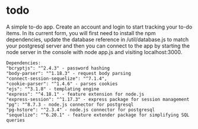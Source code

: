 # todo
 A simple to-do app. Create an account and login to start tracking your to-do items. In its current form, you will first need to install the npm dependencies, update the database reference in /util/database.js to match your postgresql server and then you can connect to the app by starting the node server in the console with node app.js and visiting localhost:3000. 
    
    Dependencies: 
    "bcryptjs": "^2.4.3" - password hashing
    "body-parser": "^1.18.3" - request body parsing
    "connect-session-sequelize": "^7.1.4",
    "cookie-parser": "^1.4.6" - parses cookies
    "ejs": "^3.1.8" - templating engine
    "express": "^4.18.1" - feature extension for node.js
    "express-session": "^1.17.3" - express package for session management
    "pg": "^8.7.3 - node.js connector for postgresql
    "pg-hstore": "^2.3.4" - node.js connector for postgresql
    "sequelize": "^6.20.1" - feature extender package for simplifying SQL queries